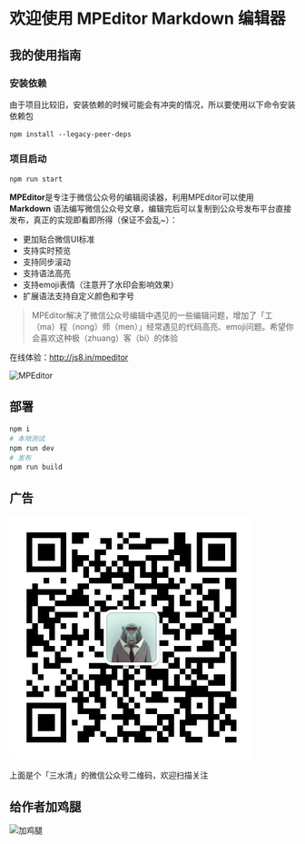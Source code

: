 # 欢迎使用 MPEditor Markdown 编辑器

## 我的使用指南

### 安装依赖
由于项目比较旧，安装依赖的时候可能会有冲突的情况，所以要使用以下命令安装依赖包
```shell
npm install --legacy-peer-deps
```

### 项目启动
```shell
npm run start
```


**MPEditor**是专注于微信公众号的编辑阅读器，利用MPEditor可以使用 **Markdown** 语法编写微信公众号文章，编辑完后可以复制到公众号发布平台直接发布，真正的实现即看即所得（保证不会乱~）：

* 更加贴合微信UI标准
* 支持实时预览
* 支持同步滚动
* 支持语法高亮
* 支持emoji表情（注意开了水印会影响效果）
* 扩展语法支持自定义颜色和字号

> MPEditor解决了微信公众号编辑中遇见的一些编辑问题，增加了「工（ma）程（nong）师（men）」经常遇见的代码高亮、emoji问题。希望你会喜欢这种极（zhuang）客（bi）的体验

在线体验：http://js8.in/mpeditor

![MPEditor](./mpeditor.png)

## 部署

```bash
npm i
# 本地测试
npm run dev
# 发布
npm run build
```

## 广告
![关注三水清](https://raw.githubusercontent.com/ksky521/mpeditor/master/static/qrcode-ssq.jpg)

上面是个「三水清」的微信公众号二维码，欢迎扫描关注

## 给作者加鸡腿

![加鸡腿](./wechat.jpeg)
